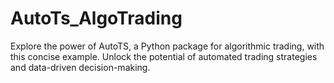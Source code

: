 # AutoTs_AlgoTrading
Explore the power of AutoTS, a Python package for algorithmic trading, with this concise example. Unlock the potential of automated trading strategies and data-driven decision-making.
